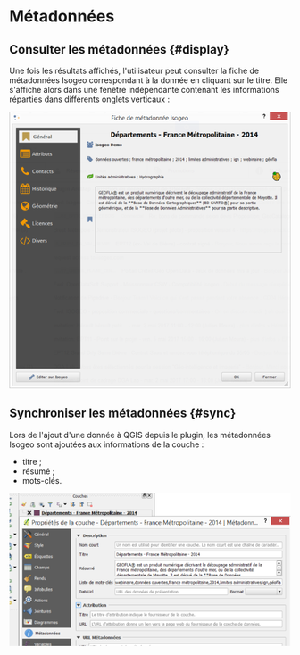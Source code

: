 # Métadonnées

## Consulter les métadonnées {#display}

Une fois les résultats affichés, l'utilisateur peut consulter la fiche de métadonnées Isogeo correspondant à la donnée en cliquant sur le titre. Elle s'affiche alors dans une fenêtre indépendante contenant les informations réparties dans différents onglets verticaux :

![](https://raw.githubusercontent.com/isogeo/isogeo-plugin-qgis/master/img/fr/ui_detailed_metadata_fr_general.png "Fiche de m&eacute;tadonn&eacute;es d&eacute;taill&eacute;e dans QGIS")

## Synchroniser les métadonnées {#sync}

Lors de l'ajout d'une donnée à QGIS depuis le plugin, les métadonnées Isogeo sont ajoutées aux informations de la couche : 

* titre ;
* résumé ;
* mots-clés.

![](https://raw.githubusercontent.com/isogeo/isogeo-plugin-qgis/master/img/fr/ui_layer_metadata_fr.png "M&eacute;tadonn&eacute;es de couche remplies à partir d&apos;Isogeo")

